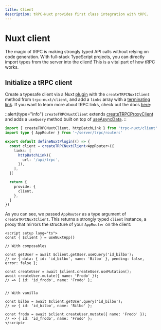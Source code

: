 ```yaml
---
title: Client
description: tRPC-Nuxt provides first class integration with tRPC.
---
```


# Nuxt client

The magic of tRPC is making strongly typed API calls without relying on code generation. With full-stack TypeScript projects, you can directly import types from the server into the client! This is a vital part of how tRPC works.

## Initialize a tRPC client

Create a typesafe client via a Nuxt [plugin](https://nuxt.com/docs/guide/directory-structure/plugins) with the `createTRPCNuxtClient` method from `trpc-nuxt/client`, and add a `links` array with a [terminating link](https://trpc.io/docs/links#the-terminating-link). If you want to learn more about tRPC links, check out the docs [here](https://trpc.io/docs/links):

::alert{type="info"}
`createTRPCNuxtClient` extends [createTRPCProxyClient](https://trpc.io/docs/vanilla#initialize-a-trpc-client) and adds a `useQuery` method built on top of [useAsyncData](https://nuxt.com/docs/api/composables/use-async-data).
::

```ts [plugins/client.ts]
import { createTRPCNuxtClient, httpBatchLink } from 'trpc-nuxt/client'
import type { AppRouter } from '~/server/trpc/routers'

export default defineNuxtPlugin(() => {
  const client = createTRPCNuxtClient<AppRouter>({
    links: [
      httpBatchLink({
        url: '/api/trpc',
      }),
    ],
  })

  return {
    provide: {
      client,
    },
  }
})
```

As you can see, we passed `AppRouter` as a type argument of `createTRPCNuxtClient`. This returns a strongly typed `client` instance, a proxy that mirrors the structure of your `AppRouter` on the client:

```vue [pages/index.vue]
<script setup lang="ts">
const { $client } = useNuxtApp()

// With composables

const getUser = await $client.getUser.useQuery('id_bilbo');
// => { data: { id: 'id_bilbo', name: 'Bilbo' }, pending: false, error: false };

const createUser = await $client.createUser.useMutation();
await createUser.mutate({ name: 'Frodo' });
// => { id: 'id_frodo', name: 'Frodo' };


// With vanilla

const bilbo = await $client.getUser.query('id_bilbo');
// => { id: 'id_bilbo', name: 'Bilbo' };

const frodo = await $client.createUser.mutate({ name: 'Frodo' });
// => { id: 'id_frodo', name: 'Frodo' };
</script>
```
